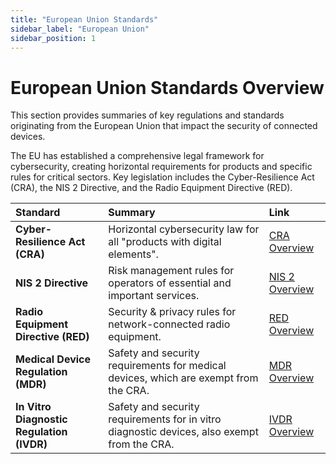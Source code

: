 ```yaml
---
title: "European Union Standards"
sidebar_label: "European Union"
sidebar_position: 1
---
```


# European Union Standards Overview

This section provides summaries of key regulations and standards originating from the European Union that impact the security of connected devices.

The EU has established a comprehensive legal framework for cybersecurity, creating horizontal requirements for products and specific rules for critical sectors. Key legislation includes the Cyber-Resilience Act (CRA), the NIS 2 Directive, and the Radio Equipment Directive (RED).

| Standard | Summary | Link |
| :--- | :--- | :--- |
| **Cyber-Resilience Act (CRA)** | Horizontal cybersecurity law for all "products with digital elements". | [CRA Overview](./cra-overview.md) |
| **NIS 2 Directive** | Risk management rules for operators of essential and important services. | [NIS 2 Overview](./nis2-overview.md) |
| **Radio Equipment Directive (RED)** | Security & privacy rules for network-connected radio equipment. | [RED Overview](./red-overview.md) |
| **Medical Device Regulation (MDR)** | Safety and security requirements for medical devices, which are exempt from the CRA. | [MDR Overview](./mdr-overview.md) |
| **In Vitro Diagnostic Regulation (IVDR)** | Safety and security requirements for in vitro diagnostic devices, also exempt from the CRA. | [IVDR Overview](./ivdr-overview.md) | 